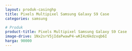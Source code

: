 ```yaml
---
layout: produk-casinghp
title: Pixels Multipixel Samsung Galaxy S9 Case
categories: samsung

# Produk
product-title: Pixels Multipixel Samsung Galaxy S9 Case
image-drive: 1Nx2srV5jIdaPwawP4-wKI4z6kdzxqb6I
harga: 90000
---
```

